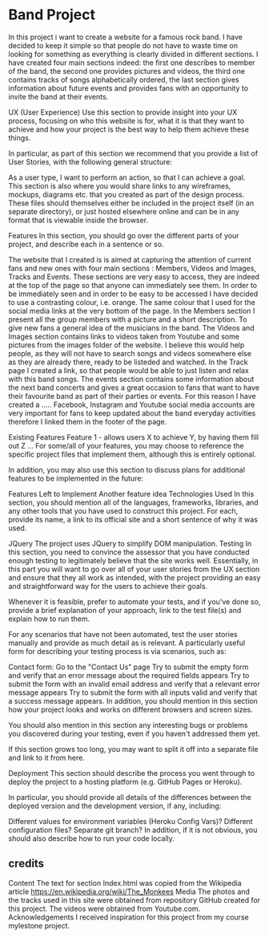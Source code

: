 # Band Project

In this project i want to create a website for a famous rock band. 
I have decided to keep it simple so that people do not have to waste time on looking for something as everything is clearly divided in different sections.
I have created four main sections indeed: the first one describes to member of the band, the second one provides pictures and videos, the third one contains tracks of songs alphabetically ordered, the last section gives information about future events and provides fans with an opportunity to invite the band at their events. 


UX (User Experience)
Use this section to provide insight into your UX process, focusing on who this website is for, what it is that they want to achieve and how your project is the best way to help them achieve these things.

In particular, as part of this section we recommend that you provide a list of User Stories, with the following general structure:

As a user type, I want to perform an action, so that I can achieve a goal.
This section is also where you would share links to any wireframes, mockups, diagrams etc. that you created as part of the design process. These files should themselves either be included in the project itself (in an separate directory), or just hosted elsewhere online and can be in any format that is viewable inside the browser.

Features
In this section, you should go over the different parts of your project, and describe each in a sentence or so.

The website that I created is is aimed at capturing the attention of current fans and new ones with four main sections : Members, Videos and Images, Tracks and Events.
These sections are very easy to access, they are indeed at the top of the page so that anyone can immediately see them. In order to be immediately seen and in order to be easy to be accessed I have decided to use a contrasting colour, i.e. orange. The same colour that I used for the social media links at the very bottom of the page. 
In the Members section I present all the group members with a picture and a short description. To give new fans a general idea of the musicians in the band.
The Videos and Images section contains links to videos taken from Youtube and some pictures from the images folder of the website. I believe this would help people, as they will not have to search songs and videos somewhere else as they are already there, ready to be listeded and watched.
In the Track page I created a link, so that people would be able to just listen and relax with this band songs.
The events section contains some information about the next band concerts and gives a great occasion to fans that want to have their favourite band as part of their parties or events. For this reason I have created a .....
Facebook, Instagram and  Youtube social media accounts are very important for fans to keep updated about the band everyday activities therefore I linked them in the footer of the page.

Existing Features
Feature 1 - allows users X to achieve Y, by having them fill out Z
...
For some/all of your features, you may choose to reference the specific project files that implement them, although this is entirely optional.

In addition, you may also use this section to discuss plans for additional features to be implemented in the future:

Features Left to Implement
Another feature idea
Technologies Used
In this section, you should mention all of the languages, frameworks, libraries, and any other tools that you have used to construct this project. For each, provide its name, a link to its official site and a short sentence of why it was used.

JQuery
The project uses JQuery to simplify DOM manipulation.
Testing
In this section, you need to convince the assessor that you have conducted enough testing to legitimately believe that the site works well. Essentially, in this part you will want to go over all of your user stories from the UX section and ensure that they all work as intended, with the project providing an easy and straightforward way for the users to achieve their goals.

Whenever it is feasible, prefer to automate your tests, and if you've done so, provide a brief explanation of your approach, link to the test file(s) and explain how to run them.

For any scenarios that have not been automated, test the user stories manually and provide as much detail as is relevant. A particularly useful form for describing your testing process is via scenarios, such as:

Contact form:
Go to the "Contact Us" page
Try to submit the empty form and verify that an error message about the required fields appears
Try to submit the form with an invalid email address and verify that a relevant error message appears
Try to submit the form with all inputs valid and verify that a success message appears.
In addition, you should mention in this section how your project looks and works on different browsers and screen sizes.

You should also mention in this section any interesting bugs or problems you discovered during your testing, even if you haven't addressed them yet.

If this section grows too long, you may want to split it off into a separate file and link to it from here.

Deployment
This section should describe the process you went through to deploy the project to a hosting platform (e.g. GitHub Pages or Heroku).

In particular, you should provide all details of the differences between the deployed version and the development version, if any, including:

Different values for environment variables (Heroku Config Vars)?
Different configuration files?
Separate git branch?
In addition, if it is not obvious, you should also describe how to run your code locally.

## credits 

Content
The text for section Index.html was copied from the Wikipedia article https://en.wikipedia.org/wiki/The_Monkees
Media
The photos and the tracks used in this site were obtained from repository GitHub created for this project.
The videos were obtained from Youtube.com.
Acknowledgements
I received inspiration for this project from my course mylestone project.